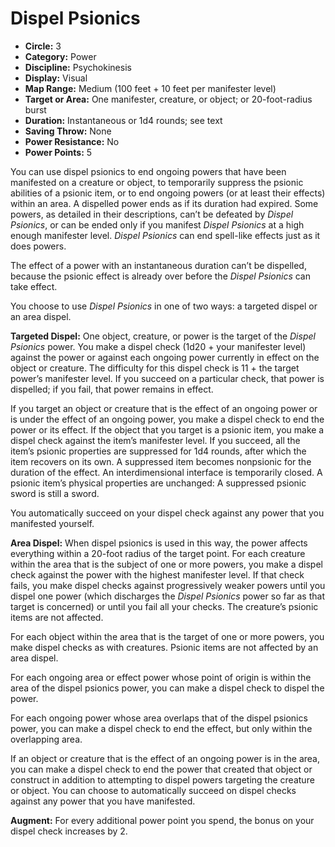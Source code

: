 # Dispel Psionics

- **Circle:** 3
- **Category:** Power
- **Discipline:** Psychokinesis
- **Display:** Visual
- **Map Range:** Medium (100 feet + 10 feet per manifester level)
- **Target or Area:** One manifester, creature, or object; or 20-foot-radius burst
- **Duration:** Instantaneous or 1d4 rounds; see text
- **Saving Throw:** None
- **Power Resistance:** No
- **Power Points:** 5

You can use dispel psionics to end ongoing powers that have been manifested on a creature or object, to temporarily suppress the psionic abilities of a psionic item, or to end ongoing powers (or at least their effects) within an area. A dispelled power ends as if its duration had expired. Some powers, as detailed in their descriptions, can’t be defeated by *Dispel Psionics*, or can be ended only if you manifest *Dispel Psionics* at a high enough manifester level. *Dispel Psionics* can end spell-like effects just as it does powers.

The effect of a power with an instantaneous duration can’t be dispelled, because the psionic effect is already over before the *Dispel Psionics* can take effect.

You choose to use *Dispel Psionics* in one of two ways: a targeted dispel or an area dispel.

**Targeted Dispel:** One object, creature, or power is the target of the *Dispel Psionics* power. You make a dispel check (1d20 + your manifester level) against the power or against each ongoing power currently in effect on the object or creature. The difficulty for this dispel check is 11 + the target power’s manifester level. If you succeed on a particular check, that power is dispelled; if you fail, that power remains in effect.

If you target an object or creature that is the effect of an ongoing power or is under the effect of an ongoing power, you make a dispel check to end the power or its effect. If the object that you target is a psionic item, you make a dispel check against the item’s manifester level. If you succeed, all the item’s psionic properties are suppressed for 1d4 rounds, after which the item recovers on its own. A suppressed item becomes nonpsionic for the duration of the effect. An interdimensional interface is temporarily closed. A psionic item’s physical properties are unchanged: A suppressed psionic sword is still a sword.

You automatically succeed on your dispel check against any power that you manifested yourself.

**Area Dispel:** When dispel psionics is used in this way, the power affects everything within a 20-foot radius of the target point. For each creature within the area that is the subject of one or more powers, you make a dispel check against the power with the highest manifester level. If that check fails, you make dispel checks against progressively weaker powers until you dispel one power (which discharges the *Dispel Psionics* power so far as that target is concerned) or until you fail all your checks. The creature’s psionic items are not affected.

For each object within the area that is the target of one or more powers, you make dispel checks as with creatures. Psionic items are not affected by an area dispel.

For each ongoing area or effect power whose point of origin is within the area of the dispel psionics power, you can make a dispel check to dispel the power.

For each ongoing power whose area overlaps that of the dispel psionics power, you can make a dispel check to end the effect, but only within the overlapping area.

If an object or creature that is the effect of an ongoing power is in the area, you can make a dispel check to end the power that created that object or construct in addition to attempting to dispel powers targeting the creature or object. You can choose to automatically succeed on dispel checks against any power that you have manifested.

**Augment:** For every additional power point you spend, the bonus on your dispel check increases by 2.
